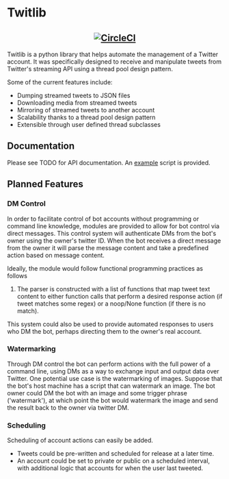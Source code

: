 # Twitlib

<h2 align="center">
  <a href="https://circleci.com/gh/TidalPaladin/twitlib">
    <img alt="CircleCI" src="https://circleci.com/gh/TidalPaladin/twitlib.svg?style=svg" />
  </a>
</h2>

Twitlib is a python library that helps automate the management of a
Twitter account. It was specifically designed to receive and
manipulate tweets from Twitter's streaming API using a thread pool
design pattern.

Some of the current features include:
* Dumping streamed tweets to JSON files
* Downloading media from streamed tweets
* Mirroring of streamed tweets to another account
* Scalability thanks to a thread pool design pattern
* Extensible through user defined thread subclasses

## Documentation

Please see TODO for API documentation. An [example](example/) script
is provided.

## Planned Features

### DM Control

In order to facilitate control of bot accounts without programming
or command line knowledge, modules are provided to allow for bot
control via direct messages. This control system will authenticate DMs
from the bot's owner using the owner's twitter ID. When the bot
receives a direct message from the owner it will parse the message
content and take a predefined action based on message content.

Ideally, the module would follow functional programming practices as
follows

1. The parser is constructed with a list of functions that map tweet
	 text content to either function calls that perform a desired
	 response action (if tweet matches some regex) or a noop/None
	 function (if there is no match).

This system could also be used to provide automated responses to users
who DM the bot, perhaps directing them to the owner's real account.

### Watermarking

Through DM control the bot can perform actions with the full power of
a command line, using DMs as a way to exchange input and output data
over Twitter. One potential use case is the watermarking of images.
Suppose that the bot's host machine has a script that can watermark
an image. The bot owner could DM the bot with an image and some
trigger phrase ('watermark'), at which point the bot would watermark
the image and send the result back to the owner via twitter DM.

### Scheduling

Scheduling of account actions can easily be added.

* Tweets could be pre-written and scheduled for release at a later time.
* An account could be set to private or public on a scheduled
	interval, with additional logic that accounts for when the user last
	tweeted.
